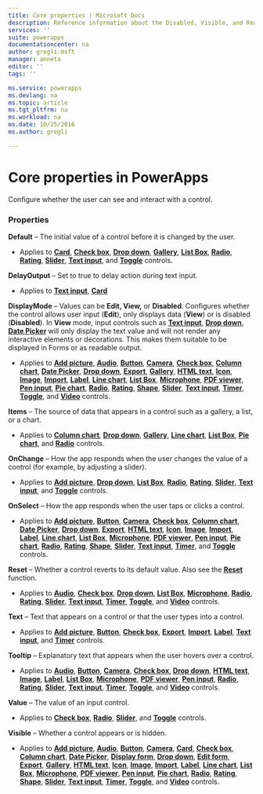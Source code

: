 ```yaml
---
title: Core properties | Microsoft Docs
description: Reference information about the Disabled, Visible, and ReadOnly properties
services: ''
suite: powerapps
documentationcenter: na
author: gregli-msft
manager: anneta
editor: ''
tags: ''

ms.service: powerapps
ms.devlang: na
ms.topic: article
ms.tgt_pltfrm: na
ms.workload: na
ms.date: 10/25/2016
ms.author: gregli

---
```

# Core properties in PowerApps
Configure whether the user can see and interact with a control.

### Properties
**Default** – The initial value of a control before it is changed by the user.

* Applies to **[Card](../maker/controls/control-card.md)**, **[Check box](../maker/controls/control-check-box.md)**, **[Drop down](../maker/controls/control-drop-down.md)**, **[Gallery](../maker/controls/control-gallery.md)**, **[List Box](control-list-box.md)**, **[Radio](control-radio.md)**, **[Rating](control-rating.md)**, **[Slider](control-slider.md)**, **[Text input](control-text-input.md)**, and **[Toggle](control-toggle.md)** controls.

**DelayOutput** – Set to true to delay action during text input.

* Applies to  **[Text input](control-text-input.md)**, **[Card](../maker/controls/control-card.md)**

**DisplayMode** – Values can be **Edit, View,** or **Disabled**. Configures whether the control allows user input (**Edit**), only displays data (**View**) or is disabled (**Disabled**).  In **View** mode, input controls such as **[Text input](control-text-input.md)**, **[Drop down](../maker/controls/control-drop-down.md)**, **[Date Picker](../maker/controls/control-date-picker.md)** will only display the text value and will not render any interactive elements or decorations.  This makes them suitable to be displayed in Forms or as readable output.

* Applies to **[Add picture](../maker/controls/control-add-picture.md)**, **[Audio](../maker/controls/control-audio-video.md)**, **[Button](../maker/controls/control-button.md)**, **[Camera](../maker/controls/control-camera.md)**, **[Check box](../maker/controls/control-check-box.md)**, **[Column chart](../maker/controls/control-column-line-chart.md)**, **[Date Picker](../maker/controls/control-date-picker.md)**, **[Drop down](../maker/controls/control-drop-down.md)**, **[Export](../maker/controls/control-export-import.md)**, **[Gallery](../maker/controls/control-gallery.md)**, **[HTML text](../maker/controls/control-html-text.md)**, **[Icon](control-shapes-icons.md)**, **[Image](../maker/controls/control-image.md)**, **[Import](../maker/controls/control-export-import.md)**, **[Label](control-text-box.md)**, **[Line chart](../maker/controls/control-column-line-chart.md)**, **[List Box](control-list-box.md)**, **[Microphone](control-microphone.md)**, **[PDF viewer](control-pdf-viewer.md)**, **[Pen input](control-pen-input.md)**, **[Pie chart](control-pie-chart.md)**, **[Radio](control-radio.md)**, **[Rating](control-rating.md)**, **[Shape](control-shapes-icons.md)**, **[Slider](control-slider.md)**, **[Text input](control-text-input.md)**, **[Timer](control-timer.md)**, **[Toggle](control-toggle.md)**, and **[Video](../maker/controls/control-audio-video.md)** controls.

**Items** – The source of data that appears in a control such as a gallery, a list, or a chart.

* Applies to **[Column chart](../maker/controls/control-column-line-chart.md)**, **[Drop down](../maker/controls/control-drop-down.md)**, **[Gallery](../maker/controls/control-gallery.md)**, **[Line chart](../maker/controls/control-column-line-chart.md)**, **[List Box](control-list-box.md)**, **[Pie chart](control-pie-chart.md)**, and **[Radio](control-radio.md)** controls.

**OnChange** – How the app responds when the user changes the value of a control (for example, by adjusting a slider).

* Applies to **[Add picture](../maker/controls/control-add-picture.md)**, **[Drop down](../maker/controls/control-drop-down.md)**, **[List Box](control-list-box.md)**, **[Radio](control-radio.md)**, **[Rating](control-rating.md)**, **[Slider](control-slider.md)**, **[Text input](control-text-input.md)**, and **[Toggle](control-toggle.md)** controls.

**OnSelect** – How the app responds when the user taps or clicks a control.

* Applies to **[Add picture](../maker/controls/control-add-picture.md)**, **[Button](../maker/controls/control-button.md)**, **[Camera](../maker/controls/control-camera.md)**, **[Check box](../maker/controls/control-check-box.md)**, **[Column chart](../maker/controls/control-column-line-chart.md)**, **[Date Picker](../maker/controls/control-date-picker.md)**, **[Drop down](../maker/controls/control-drop-down.md)**, **[Export](../maker/controls/control-export-import.md)**, **[HTML text](../maker/controls/control-html-text.md)**, **[Icon](control-shapes-icons.md)**, **[Image](../maker/controls/control-image.md)**, **[Import](../maker/controls/control-export-import.md)**, **[Label](control-text-box.md)**, **[Line chart](../maker/controls/control-column-line-chart.md)**, **[List Box](control-list-box.md)**, **[Microphone](control-microphone.md)**, **[PDF viewer](control-pdf-viewer.md)**, **[Pen input](control-pen-input.md)**, **[Pie chart](control-pie-chart.md)**, **[Radio](control-radio.md)**, **[Rating](control-rating.md)**, **[Shape](control-shapes-icons.md)**, **[Slider](control-slider.md)**, **[Text input](control-text-input.md)**, **[Timer](control-timer.md)**, and **[Toggle](control-toggle.md)** controls.

**Reset** – Whether a control reverts to its default value.  Also see the **[Reset](../functions/function-reset.md)** function.

* Applies to **[Audio](../maker/controls/control-audio-video.md)**, **[Check box](../maker/controls/control-check-box.md)**, **[Drop down](../maker/controls/control-drop-down.md)**, **[List Box](control-list-box.md)**, **[Microphone](control-microphone.md)**, **[Radio](control-radio.md)**, **[Rating](control-rating.md)**, **[Slider](control-slider.md)**, **[Text input](control-text-input.md)**, **[Timer](control-timer.md)**, **[Toggle](control-toggle.md)**, and **[Video](../maker/controls/control-audio-video.md)** controls.

**Text** – Text that appears on a control or that the user types into a control.

* Applies to **[Add picture](../maker/controls/control-add-picture.md)**, **[Button](../maker/controls/control-button.md)**, **[Check box](../maker/controls/control-check-box.md)**, **[Export](../maker/controls/control-export-import.md)**, **[Import](../maker/controls/control-export-import.md)**, **[Label](control-text-box.md)**, **[Text input](control-text-input.md)**, and **[Timer](control-timer.md)** controls.

**Tooltip** – Explanatory text that appears when the user hovers over a control.

* Applies to **[Audio](../maker/controls/control-audio-video.md)**, **[Button](../maker/controls/control-button.md)**, **[Camera](../maker/controls/control-camera.md)**, **[Check box](../maker/controls/control-check-box.md)**, **[Drop down](../maker/controls/control-drop-down.md)**, **[HTML text](../maker/controls/control-html-text.md)**, **[Image](../maker/controls/control-image.md)**, **[Label](control-text-box.md)**, **[List Box](control-list-box.md)**, **[Microphone](control-microphone.md)**, **[PDF viewer](control-pdf-viewer.md)**, **[Pen input](control-pen-input.md)**, **[Radio](control-radio.md)**, **[Rating](control-rating.md)**, **[Slider](control-slider.md)**, **[Text input](control-text-input.md)**, **[Timer](control-timer.md)**, **[Toggle](control-toggle.md)**, and **[Video](../maker/controls/control-audio-video.md)** controls.

**Value** – The value of an input control.

* Applies to **[Check box](../maker/controls/control-check-box.md)**, **[Radio](control-radio.md)**, **[Slider](control-slider.md)**, and **[Toggle](control-toggle.md)** controls.

**Visible** – Whether a control appears or is hidden.

* Applies to **[Add picture](../maker/controls/control-add-picture.md)**, **[Audio](../maker/controls/control-audio-video.md)**, **[Button](../maker/controls/control-button.md)**, **[Camera](../maker/controls/control-camera.md)**, **[Card](../maker/controls/control-card.md)**, **[Check box](../maker/controls/control-check-box.md)**, **[Column chart](../maker/controls/control-column-line-chart.md)**, **[Date Picker](../maker/controls/control-date-picker.md)**, **[Display form](../maker/controls/control-form-detail.md)**, **[Drop down](../maker/controls/control-drop-down.md)**, **[Edit form](../maker/controls/control-form-detail.md)**, **[Export](../maker/controls/control-export-import.md)**, **[Gallery](../maker/controls/control-gallery.md)**, **[HTML text](../maker/controls/control-html-text.md)**, **[Icon](control-shapes-icons.md)**, **[Image](../maker/controls/control-image.md)**, **[Import](../maker/controls/control-export-import.md)**, **[Label](control-text-box.md)**, **[Line chart](../maker/controls/control-column-line-chart.md)**, **[List Box](control-list-box.md)**, **[Microphone](control-microphone.md)**, **[PDF viewer](control-pdf-viewer.md)**, **[Pen input](control-pen-input.md)**, **[Pie chart](control-pie-chart.md)**, **[Radio](control-radio.md)**, **[Rating](control-rating.md)**, **[Shape](control-shapes-icons.md)**, **[Slider](control-slider.md)**, **[Text input](control-text-input.md)**, **[Timer](control-timer.md)**, **[Toggle](control-toggle.md)**, and **[Video](../maker/controls/control-audio-video.md)** controls.

